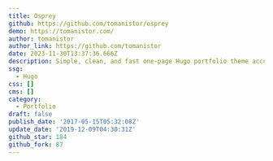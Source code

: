 ```yaml
---
title: Osprey
github: https://github.com/tomanistor/osprey
demo: https://tomanistor.com/
author: tomanistor
author_link: https://github.com/tomanistor
date: 2023-11-30T13:37:36.666Z
description: Simple, clean, and fast one-page Hugo portfolio theme accompanied by a blog
ssg:
  - Hugo
css: []
cms: []
category:
  - Portfolio
draft: false
publish_date: '2017-05-15T05:32:08Z'
update_date: '2019-12-09T04:30:31Z'
github_star: 184
github_fork: 87
---
```


